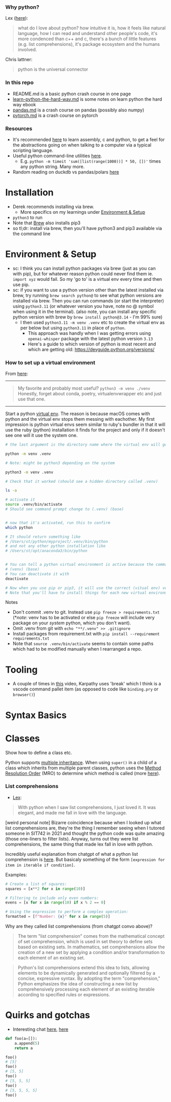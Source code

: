 

### Why python?

Lex ([here](https://www.youtube.com/watch?v=pdJQ8iVTwj8&t=10m20s)):

> what do I love about python? how intuitive it is, how it feels like natural language, how I can read and understand other people's code, it's more condenced than c++ and c, there's a bunch of little features (e.g. list comprehensions), it's package ecosystem and the humans involved.

Chris lattner:

> python is the universal connector




### In this repo

- README.md is a basic python crash course in one page
- [learn-python-the-hard-way.md](learn-python-the-hard-way.md) is some notes on learn python the hard way ebook
- [pandas.md](pandas.md) is a crash course on pandas (possibly also numpy)
- [pytorch.md](pytorch.md) is a crash course on pytorch




### Resources

- It's recommended [here](https://www.youtube.com/watch?v=XlvfHOrF26M) to learn assembly, c and python, to get a feel for the abstractions going on when talking to a computer via a typical scripting language.
- Useful python command-line utilities [here](https://news.ycombinator.com/item?id=40567532).
  - E.g. `python -m timeit 'sum([list(range(1000))] * 50, [])'` times any python string. Many more.
- Random reading on duckdb vs pandas/polars [here](https://www.pgrs.net/2024/11/01/duckdb-over-pandas-polars/)



# Installation

- Derek recommends installing via brew.
    - More specifics on my learnings under [Environment & Setup](#environment--setup)
- `python3` to run
- Note that [Brew](https://docs.brew.sh/Homebrew-and-Python) also installs pip3
- so tl;dr: install via brew, then you'll have python3 and pip3 available via the command line




# Environment & Setup

- sc: I think you can install python packages via brew (just as you can with pip), but for whatever reason python could never find them ie. `import xyz` would fail. So my 'go to' is a virtual env every time and then use pip.
- sc: if you want to use a python version other than the latest installed via brew, try running `brew search python@` to see what python versions are installed via brew. Then you can run commands (or start the interpreter) using `python3.11` (or whatever version you have, note no @ symbol when using it in the terminal). (also note, you can install any specific python version with brew by `brew install python@3.14` - I'm 99% sure)
  - I then used `python3.11 -m venv .venv` etc to create the virtual env as per below but using `python3.11` in place of `python`.
    - This approach was handly when I was getting errors using `openai-whisper` package with the latest python version `3.13`
    - Here's a guide to which version of python is most recent and which are getting old: https://devguide.python.org/versions/


### How to set up a virtual environment


From [here](https://news.ycombinator.com/item?id=40568602):

<hr>

> My favorite and probably most useful? `python3 -m venv ./venv` Honestly, forget about conda, poetry, virtualenvwrapper etc and just use that one.

<hr>

Start a python [virtual env](https://docs.python.org/3/library/venv.html). The reason is because macOS comes with python and the virtual env stops them messing with eachother. My first impression is python virtual envs seem similar to ruby's bundler in that it will use the ruby (python) installation it finds for the project and only if it doesn't see one will it use the system one.


```sh
# the last argument is the directory name where the virtual env will go

python -m venv .venv

# Note: might be python3 depending on the system

python3 -m venv .venv

# Check that it worked (should see a hidden directory called .venv)

ls -a

# activate it
source .venv/bin/activate
# Should see command prompt change to (.venv) (base)


# now that it's activated, run this to confirm
which python

# It should return something like
# /Users/st/python/myproject/.venv/bin/python
# and not any other python installation like
# /Users/st/opt/anaconda3/bin/python


# You can tell a python virtual environment is active because the command prompt will look like this
# (venv) (base)
# You can deactivate it with
deactivate

# Now when you use pip or pip3, it will use the correct (vitual env) version of python
# Note that you'll have to install things for each new virtual environment
```



Notes

- Don't commit .venv to git. Instead use `pip freeze > requirements.txt` (**note*: venv has to be activated or else `pip freeze` will include very package on your *system* python, which you don't want).
- Omit .venv from git with `echo "**/.venv" >> .gitignore`
- Install packages from requirement.txt with `pip install --requirement requirements.txt`
- Note that `source .venv/bin/activate` seems to contain some paths which had to be modified manually when I rearranged a repo.




# Tooling

- A couple of times in [this](https://www.youtube.com/watch?v=l8pRSuU81PU) video, Karpathy uses 'break' which I think is a vscode command pallet item (as opposed to code like `binding.pry` or `browser()`)






# Syntax Basics





# Classes

Show how to define a class etc.

Python supports [multiple inheritance](https://stackoverflow.com/questions/3277367/how-does-pythons-super-work-with-multiple-inheritance). When using `super()` in a child of a class which inherits from multiple parent classes, python uses the [Method Resolution Order](http://python-history.blogspot.com/2010/06/method-resolution-order.html) (MRO) to determine which method is called (more [here](https://stackoverflow.com/a/3277407)).








### List comprehensions

- [Lex](https://www.youtube.com/watch?v=t5CcNJx5qtM):

> With python when I saw list comprehensions, I just loved it. It was elegant, and made me fall in love with the language.

[weird personal note] Bizarre coincidence because when I looked up what list comprehensions are, they're the thing I remember seeing when I tutored someone in SIT742 in 2021 and thought the python code was quite amazing (those one-liners to filter lists). Anyway, turns out they were list comprehensions, the same thing that made lex fall in love with python.


Incredibly useful explanation from chatgpt of what a python list comprehension is [here](https://chatgpt.com/c/0873bbd5-b953-444f-8c6c-f2681ff41fc7). But basicaly something of the form `[expression for item in iterable if condition]`.

Examples:

```py
# Create a list of squares:
squares = [x**2 for x in range(10)]

# Filtering to include only even numbers:
evens = [x for x in range(10) if x % 2 == 0]

# Using the expression to perform a complex operation:
formatted = [f"Number: {x}" for x in range(5)]
```

Why are they called list comprehensions (from chatgpt convo above)?

> The term "list comprehension" comes from the mathematical concept of set comprehension, which is used in set theory to define sets based on existing sets. In mathematics, set comprehensions allow the creation of a new set by applying a condition and/or transformation to each element of an existing set.

> Python's list comprehensions extend this idea to lists, allowing elements to be dynamically generated and optionally filtered by a concise, expressive syntax. By adopting the term "comprehension," Python emphasizes the idea of constructing a new list by comprehensively processing each element of an existing iterable according to specified rules or expressions.





# Quirks and gotchas


- Interesting chat [here](https://news.ycombinator.com/item?id=40630059), [here](https://stackoverflow.com/questions/1132941/the-mutable-default-argument-in-python)

```python
def foo(a=[]):
    a.append(5)
    return a

foo()
# [5]
foo()
# [5, 5]
foo()
# [5, 5, 5]
foo()
# [5, 5, 5, 5]
foo()
```


